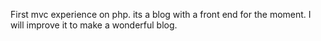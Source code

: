 First mvc experience on php. its a blog with a front end for the moment.
I will improve it to make a wonderful blog.